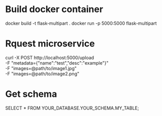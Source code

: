 # Build docker container
docker build -t flask-multipart .
docker run -p 5000:5000 flask-multipart

# Rquest microservice
curl -X POST http://localhost:5000/upload \
  -F "metadata={\"name\":\"test\",\"desc\":\"example\"}" \
  -F "images=@path/to/image1.jpg" \
  -F "images=@path/to/image2.png"

# Get schema
SELECT * FROM YOUR_DATABASE.YOUR_SCHEMA.MY_TABLE;


